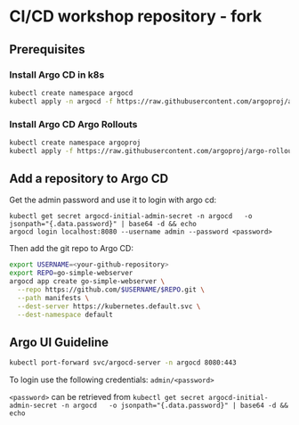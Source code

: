 # CI/CD workshop repository - fork

## Prerequisites

### Install Argo CD in k8s

```bash
kubectl create namespace argocd
kubectl apply -n argocd -f https://raw.githubusercontent.com/argoproj/argo-cd/stable/manifests/install.yaml
```

### Install Argo CD Argo Rollouts

```bash
kubectl create namespace argoproj
kubectl apply -f https://raw.githubusercontent.com/argoproj/argo-rollouts/stable/manifests/install.yaml
```

## Add a repository to Argo CD

Get the admin password and use it to login with argo cd:
```shell
kubectl get secret argocd-initial-admin-secret -n argocd   -o jsonpath="{.data.password}" | base64 -d && echo
argocd login localhost:8080 --username admin --password <password>
```

Then add the git repo to Argo CD:
```bash
export USERNAME=<your-github-repository>
export REPO=go-simple-webserver
argocd app create go-simple-webserver \
  --repo https://github.com/$USERNAME/$REPO.git \
  --path manifests \
  --dest-server https://kubernetes.default.svc \
  --dest-namespace default
```

## Argo UI Guideline

```bash
kubectl port-forward svc/argocd-server -n argocd 8080:443
```

To login use the following credentials: `admin/<password>`

`<password>` can be retrieved from `kubectl get secret argocd-initial-admin-secret -n argocd   -o jsonpath="{.data.password}" | base64 -d && echo`
